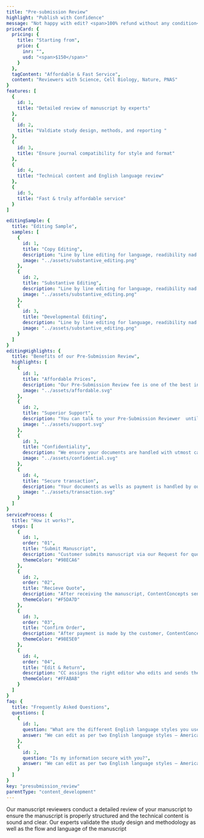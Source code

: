 ```yaml
---
title: "Pre-submission Review"
highlight: "Publish with Confidence"
message: "Not happy with edit? <span>100% refund without any condition</span>"
priceCard: {
  pricing: {
    title: "Starting from",
    price: {
      inr: "",
      usd: "<span>$150</span>"
    }
  },
  tagContent: "Affordable & Fast Service",
  content: "Reviewers with Science, Cell Biology, Nature, PNAS"
}
features: [
  {
    id: 1,
    title: "Detailed review of manuscript by experts"
  },
  {
    id: 2,
    title: "Valdiate study design, methods, and reporting "
  },
  {
    id: 3,
    title: "Ensure journal compatibility for style and format"
  },
  {
    id: 4,
    title: "Technical content and English language review"
  },
  {
    id: 5,
    title: "Fast & truly affordable service"
  }
]

editingSample: {
  title: "Editing Sample",
  samples: [
    {
      id: 1,
      title: "Copy Editing",
      description: "Line by line editing for language, readibility nad technical learning improvement",
      image: "../assets/substantive_editing.png"
    },
    {
      id: 2,
      title: "Substantive Editing",
      description: "Line by line editing for language, readibility nad technical learning improvement",
      image: "../assets/substantive_editing.png"
    },
    {
      id: 3,
      title: "Developmental Editing",
      description: "Line by line editing for language, readibility nad technical learning improvement",
      image: "../assets/substantive_editing.png"
    }
  ]
}
editingHighlights: {
  title: "Benefits of our Pre-Submission Review",
  highlights: [
    {
      id: 1,
      title: "Affordable Prices",
      description: "Our Pre-Submission Review fee is one of the best in the industry for the level of quality work we offer from our trusted reviewers who have experience reviewing manuscripts for Nature, Science, Cell, Cell Biology, The Lancet, PNAS, etc.",
      image: "../assets/affordable.svg"
    },
    {
      id: 2,
      title: "Superior Support",
      description: "You can talk to your Pre-Submission Reviewer  until you are satisfied with our editing service, get your queries answered via email or chat and send your manuscript after review from journal editor for further check.",
      image: "../assets/support.svg"
    },
    {
      id: 3,
      title: "Confidentiality",
      description: "We ensure your documents are handled with utmost care. We can sign NDA if necessary.",
      image: "../assets/confidential.svg"
    },
    {
      id: 4,
      title: "Secure transaction",
      description: "Your documents as wells as payment is handled by our secure website which has passed the best level of security testing in the industry.",
      image: "../assets/transaction.svg"
    }
  ]
}
serviceProcess: {
  title: "How it works?",
  steps: [
    {
      id: 1,
      order: "01",
      title: "Submit Manuscript",
      description: "Customer submits manuscript via our Request for quote page.",
      themeColor: "#98ECA6"
    },
    {
      id: 2,
      order: "02",
      title: "Recieve Quote",
      description: "After receiving the manuscript, ContentConcepts sends price quote.",
      themeColor: "#F5DA7D"
    },
    {
      id: 3,
      order: "03",
      title: "Confirm Order",
      description: "After payment is made by the customer, ContentConcepts sends confirmation of payment.",
      themeColor: "#98E5E0"
    },
    {
      id: 4,
      order: "04",
      title: "Edit & Return",
      description: "CC assigns the right editor who edits and sends the edited document back to the customer.",
      themeColor: "#FFABAB"
    }
  ]
}
faq: {
  title: "Frequently Asked Questions",
  questions: [
    {
      id: 1,
      question: "What are the different English language styles you use while editing?",
      answer: "We can edit as per two English language styles – American English and British English. You can choose your preferred language style in the online submission form."
    },
    {
      id: 2,
      question: "Is my information secure with you?",
      answer: "We can edit as per two English language styles – American English and British English."
    }
  ]
}
key: "presubmission_review"
parentType: "content_development"
---
```


Our manuscript reviewers conduct a detailed review of your manuscript to ensure the manuscript is properly structured and the technical content is sound and clear. Our experts validate the study design and methodology as well as the flow and language of the manuscript
